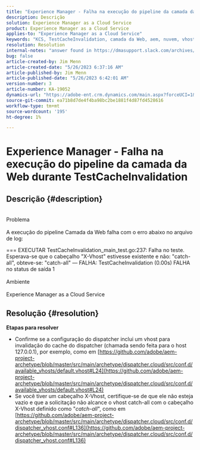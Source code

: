 ```yaml
---
title: "Experience Manager - Falha na execução do pipeline da camada da Web durante TestCacheInvalidation"
description: Descrição
solution: Experience Manager as a Cloud Service
product: Experience Manager as a Cloud Service
applies-to: "Experience Manager as a Cloud Service"
keywords: "KCS, TestCacheInvalidation, camada da Web, aem, nuvem, vhost, x-vhost, solução de problemas, Experience Manager, falha na execução do pipeline, fail"
resolution: Resolution
internal-notes: "answer found in https://dmasupport.slack.com/archives/C013SBSHPKK/p1645102872540889?thread_ts=1645102277.855389&cid=C013SBSHPKK"
bug: false
article-created-by: Jim Menn
article-created-date: "5/26/2023 6:37:16 AM"
article-published-by: Jim Menn
article-published-date: "5/26/2023 6:42:01 AM"
version-number: 3
article-number: KA-19052
dynamics-url: "https://adobe-ent.crm.dynamics.com/main.aspx?forceUCI=1&pagetype=entityrecord&etn=knowledgearticle&id=29aca2bb-8ffb-ed11-8849-6045bd0065b6"
source-git-commit: ea71b8d7de4f4ba98bc2be1881f4d87fd4528616
workflow-type: tm+mt
source-wordcount: '195'
ht-degree: 1%

---
```


# Experience Manager - Falha na execução do pipeline da camada da Web durante TestCacheInvalidation

## Descrição {#description}

<br>Problema<br><br>
A execução do pipeline Camada da Web falha com o erro abaixo no arquivo de log:

=== EXECUTAR TestCacheInvalidation_main_test.go:237: Falha no teste. Esperava-se que o cabeçalho &quot;X-Vhost&quot; estivesse existente e não: &quot;catch-all&quot;, obteve-se: &quot;catch-all&quot; — FALHA: TestCacheInvalidation (0.00s) FALHA no status de saída 1
<br><br>Ambiente<br><br>
Experience Manager as a Cloud Service


## Resolução {#resolution}


<b>Etapas para resolver</b>

- Confirme se a configuração do dispatcher inclui um vhost para invalidação do cache do dispatcher (chamada sendo feita para o host 127.0.0.1), por exemplo, como em [https://github.com/adobe/aem-project-archetype/blob/master/src/main/archetype/dispatcher.cloud/src/conf.d/available_vhosts/default.vhost#L24](https://github.com/adobe/aem-project-archetype/blob/master/src/main/archetype/dispatcher.cloud/src/conf.d/available_vhosts/default.vhost#L24)
- Se você tiver um cabeçalho X-Vhost, certifique-se de que ele não esteja vazio e que a solicitação não alcance o vhost catch-all com o cabeçalho X-Vhost definido como &quot;*catch-all*&quot;, como em [https://github.com/adobe/aem-project-archetype/blob/master/src/main/archetype/dispatcher.cloud/src/conf.d/dispatcher_vhost.conf#L136](https://github.com/adobe/aem-project-archetype/blob/master/src/main/archetype/dispatcher.cloud/src/conf.d/dispatcher_vhost.conf#L136)

